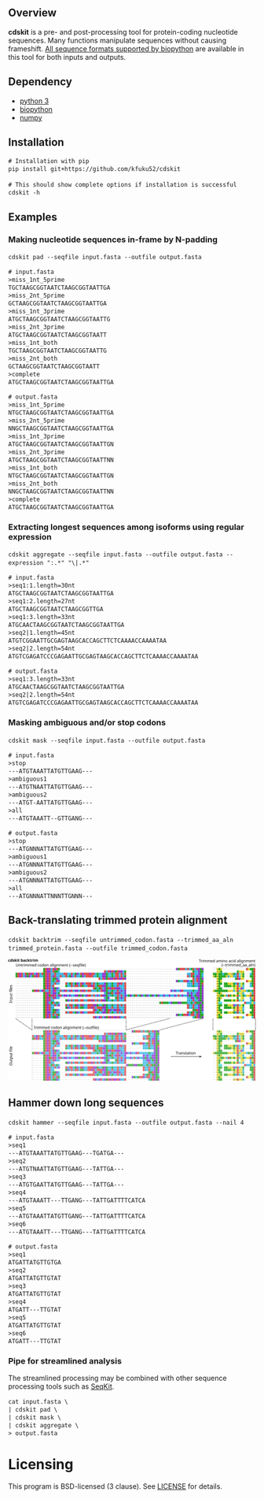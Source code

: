 ## Overview

**cdskit** is a pre- and post-processing tool for protein-coding nucleotide sequences. Many functions manipulate sequences without causing frameshift. [All sequence formats supported by biopython](https://biopython.org/wiki/SeqIO) are available in this tool for both inputs and outputs.

## Dependency
* [python 3](https://www.python.org/)
* [biopython](https://biopython.org/)
* [numpy](http://www.numpy.org/)

## Installation
```
# Installation with pip
pip install git+https://github.com/kfuku52/cdskit

# This should show complete options if installation is successful
cdskit -h 
```

## Examples

### Making nucleotide sequences in-frame by N-padding

`cdskit pad --seqfile input.fasta --outfile output.fasta`

```
# input.fasta
>miss_1nt_5prime
TGCTAAGCGGTAATCTAAGCGGTAATTGA
>miss_2nt_5prime
GCTAAGCGGTAATCTAAGCGGTAATTGA
>miss_1nt_3prime
ATGCTAAGCGGTAATCTAAGCGGTAATTG
>miss_2nt_3prime
ATGCTAAGCGGTAATCTAAGCGGTAATT
>miss_1nt_both
TGCTAAGCGGTAATCTAAGCGGTAATTG
>miss_2nt_both
GCTAAGCGGTAATCTAAGCGGTAATT
>complete
ATGCTAAGCGGTAATCTAAGCGGTAATTGA
```

```
# output.fasta
>miss_1nt_5prime
NTGCTAAGCGGTAATCTAAGCGGTAATTGA
>miss_2nt_5prime
NNGCTAAGCGGTAATCTAAGCGGTAATTGA
>miss_1nt_3prime
ATGCTAAGCGGTAATCTAAGCGGTAATTGN
>miss_2nt_3prime
ATGCTAAGCGGTAATCTAAGCGGTAATTNN
>miss_1nt_both
NTGCTAAGCGGTAATCTAAGCGGTAATTGN
>miss_2nt_both
NNGCTAAGCGGTAATCTAAGCGGTAATTNN
>complete
ATGCTAAGCGGTAATCTAAGCGGTAATTGA
```

### Extracting longest sequences among isoforms using regular expression

`cdskit aggregate --seqfile input.fasta --outfile output.fasta --expression ":.*" "\|.*"`

```
# input.fasta
>seq1:1.length=30nt
ATGCTAAGCGGTAATCTAAGCGGTAATTGA
>seq1:2.length=27nt
ATGCTAAGCGGTAATCTAAGCGGTTGA
>seq1:3.length=33nt
ATGCAACTAAGCGGTAATCTAAGCGGTAATTGA
>seq2|1.length=45nt
ATGTCGGAATTGCGAGTAAGCACCAGCTTCTCAAAACCAAAATAA
>seq2|2.length=54nt
ATGTCGAGATCCCGAGAATTGCGAGTAAGCACCAGCTTCTCAAAACCAAAATAA
```

```
# output.fasta
>seq1:3.length=33nt
ATGCAACTAAGCGGTAATCTAAGCGGTAATTGA
>seq2|2.length=54nt
ATGTCGAGATCCCGAGAATTGCGAGTAAGCACCAGCTTCTCAAAACCAAAATAA
```
### Masking ambiguous and/or stop codons
`cdskit mask --seqfile input.fasta --outfile output.fasta`

```
# input.fasta
>stop
---ATGTAAATTATGTTGAAG---
>ambiguous1
---ATGTNAATTATGTTGAAG---
>ambiguous2
---ATGT-AATTATGTTGAAG---
>all
---ATGTAAATT--GTTGANG---
```

```
# output.fasta
>stop
---ATGNNNATTATGTTGAAG---
>ambiguous1
---ATGNNNATTATGTTGAAG---
>ambiguous2
---ATGNNNATTATGTTGAAG---
>all
---ATGNNNATTNNNTTGNNN---
```

## Back-translating trimmed protein alignment
`cdskit backtrim --seqfile untrimmed_codon.fasta --trimmed_aa_aln trimmed_protein.fasta --outfile trimmed_codon.fasta`

![](img/backtrim.svg)

## Hammer down long sequences
`cdskit hammer --seqfile input.fasta --outfile output.fasta --nail 4`

```
# input.fasta
>seq1
---ATGTAAATTATGTTGAAG---TGATGA---
>seq2
---ATGTNAATTATGTTGAAG---TATTGA---
>seq3
---ATGTGAATTATGTTGAAG---TATTGA---
>seq4
---ATGTAAATT---TTGANG---TATTGATTTTCATCA
>seq5
---ATGTAAATTATGTTGANG---TATTGATTTTCATCA
>seq6
---ATGTAAATT---TTGANG---TATTGATTTTCATCA
```

```
# output.fasta
>seq1
ATGATTATGTTGTGA
>seq2
ATGATTATGTTGTAT
>seq3
ATGATTATGTTGTAT
>seq4
ATGATT---TTGTAT
>seq5
ATGATTATGTTGTAT
>seq6
ATGATT---TTGTAT
```
### Pipe for streamlined analysis
The streamlined processing may be combined with other sequence processing tools such as [SeqKit](https://bioinf.shenwei.me/seqkit/).
```
cat input.fasta \
| cdskit pad \
| cdskit mask \
| cdskit aggregate \
> output.fasta
```

# Licensing
This program is BSD-licensed (3 clause). See [LICENSE](LICENSE) for details.

